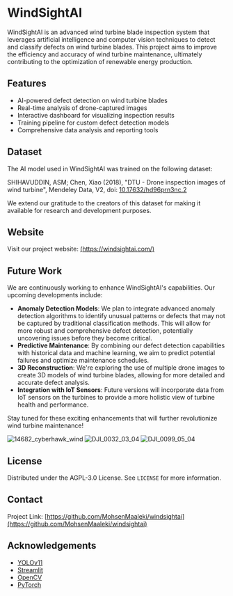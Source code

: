# WindSightAI

WindSightAI is an advanced wind turbine blade inspection system that leverages artificial intelligence and computer vision techniques to detect and classify defects on wind turbine blades. This project aims to improve the efficiency and accuracy of wind turbine maintenance, ultimately contributing to the optimization of renewable energy production.

## Features

- AI-powered defect detection on wind turbine blades
- Real-time analysis of drone-captured images
- Interactive dashboard for visualizing inspection results
- Training pipeline for custom defect detection models
- Comprehensive data analysis and reporting tools

## Dataset

The AI model used in WindSightAI was trained on the following dataset:

SHIHAVUDDIN, ASM; Chen, Xiao (2018), "DTU - Drone inspection images of wind turbine", Mendeley Data, V2, doi: [10.17632/hd96prn3nc.2](https://doi.org/10.17632/hd96prn3nc.2)

We extend our gratitude to the creators of this dataset for making it available for research and development purposes.

## Website

Visit our project website: [(https://windsightai.com/)]((https://windsightai.com/))

## Future Work

We are continuously working to enhance WindSightAI's capabilities. Our upcoming developments include:

- **Anomaly Detection Models**: We plan to integrate advanced anomaly detection algorithms to identify unusual patterns or defects that may not be captured by traditional classification methods. This will allow for more robust and comprehensive defect detection, potentially uncovering issues before they become critical.
- **Predictive Maintenance**: By combining our defect detection capabilities with historical data and machine learning, we aim to predict potential failures and optimize maintenance schedules.
- **3D Reconstruction**: We're exploring the use of multiple drone images to create 3D models of wind turbine blades, allowing for more detailed and accurate defect analysis.
- **Integration with IoT Sensors**: Future versions will incorporate data from IoT sensors on the turbines to provide a more holistic view of turbine health and performance.

Stay tuned for these exciting enhancements that will further revolutionize wind turbine maintenance!

![14682_cyberhawk_wind](https://github.com/user-attachments/assets/4a9d01c8-fec3-4d89-9384-80aede03adcf)
![DJI_0032_03_04](https://github.com/user-attachments/assets/2ca01596-ce5b-4e13-9ba8-7b09cb9c3af7)
![DJI_0099_05_04](https://github.com/user-attachments/assets/77ab120e-15c2-4fe8-86ea-ef80117d6e0d)

## License

Distributed under the AGPL-3.0 License. See `LICENSE` for more information.

## Contact

Project Link: [https://github.com/MohsenMaaleki/windsightai](https://github.com/MohsenMaaleki/windsightai)

## Acknowledgements

- [YOLOv11](https://github.com/ultralytics/ultralytics)
- [Streamlit](https://streamlit.io/)
- [OpenCV](https://opencv.org/)
- [PyTorch](https://pytorch.org/)
